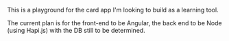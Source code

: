 This is a playground for the card app I'm looking to build as a learning tool.

The current plan is for the front-end to be Angular, the back end to be Node (using Hapi.js) with the DB still to be determined.